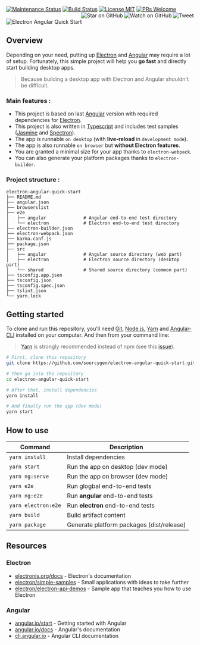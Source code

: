 <a href="https://gitHub.com/sourcygen/electron-angular-quick-start/graphs/commit-activity"><img src="https://img.shields.io/badge/maintained-yes-brightgreen.svg" alt="Maintenance Status"/></a>
    <a href="https://travis-ci.org/sourcygen/electron-angular-quick-start"><img src="https://travis-ci.org/sourcygen/electron-angular-quick-start.svg?branch=master" alt="Build Status"/></a>
    <a href="https://github.com/sourcygen/electron-angular-quick-start/blob/master/LICENSE"><img src="https://img.shields.io/badge/license-MIT-brightgreen.svg" alt="License MIT"></a>
    <a href="http://makeapullrequest.com"><img src="https://img.shields.io/badge/PRs-welcome-brightgreen.svg" alt="PRs Welcome"></a>
    <a href="https://twitter.com/share?text=Build%20cross%20platform%20desktop%20app%20with%20Electron%20and%20Angular%20%F0%9F%9A%80&url=https://github.com/sourcygen/electron-angular-quick-start"><img src="https://img.shields.io/twitter/url/https/github.com/sourcygen/electron-angular-quick-start.svg?style=social" alt="Tweet" align="right"></a>
    <a href="https://github.com/sourcygen/electron-angular-quick-start/watchers"><img src="https://img.shields.io/github/watchers/sourcygen/electron-angular-quick-start.svg?style=social" alt="Watch on GitHub" align="right"></a>
    <a href="https://github.com/sourcygen/electron-angular-quick-start/stargazers"><img src="https://img.shields.io/github/stars/sourcygen/electron-angular-quick-start.svg?style=social" alt="Star on GitHub" align="right"></a>


![Electron Angular Quick Start](https://repository-images.githubusercontent.com/256546297/5eb5eb80-8ad1-11ea-87e4-a93b57e7590d)

## Overview

Depending on your need, putting up [Electron](https://www.electronjs.org/ "Electron") and [Angular](https://angular.io/ "Angular") may require a lot of setup. Fortunately, this simple project will help you **go fast** and directly start building desktop apps.

> Because building a desktop app with Electron and Angular shouldn't be difficult.

### Main features :

- This project is based on last [Angular](https://angular.io/ "Angular") version with required dependencies for [Electron](https://www.electronjs.org/ "Electron").
- This project is also written in [Typescript](https://www.typescriptlang.org/) and includes test samples ([Jasmine](https://jasmine.github.io/) and [Spectron](https://www.electronjs.org/spectron)).
- The app is runnable `on desktop` (with **live-reload** in `development mode`).
- The app is also runnable `on browser` but **without Electron features**.
- You are granted a minimal size for your app thanks to `electron-webpack`.
- You can also generate your platform packages thanks to `electron-builder`.

### Project structure :

```
electron-angular-quick-start
├── README.md
├── angular.json
├── browserslist
├── e2e
│   ├── angular              # Angular end-to-end test directory
│   └── electron             # Electron end-to-end test directory
├── electron-builder.json
├── electron-webpack.json
├── karma.conf.js
├── package.json
├── src
│   ├── angular              # Angular source directory (web part)
│   ├── electron             # Electron source directory (desktop part)
│   └── shared               # Shared source directory (common part)
├── tsconfig.app.json
├── tsconfig.json
├── tsconfig.spec.json
├── tslint.json
└── yarn.lock
```

## Getting started

To clone and run this repository, you'll need [Git](https://git-scm.com), [Node.js](https://nodejs.org/en/download/), [Yarn](https://classic.yarnpkg.com/fr/docs/install) and [Angular-CLI](https://angular.io/cli) installed on your computer. And then from your command line:

> [Yarn](http://yarnpkg.com/) is strongly recommended instead of npm (see this [issue](https://github.com/electron-userland/electron-builder/issues/1147#issuecomment-276284477)).

```bash
# First, clone this repository
git clone https://github.com/sourcygen/electron-angular-quick-start.git

# Then go into the repository
cd electron-angular-quick-start

# After that, install dependencies
yarn install

# And finally run the app (dev mode)
yarn start
```

## How to use

| Command             | Description                               |
| ------------------- | ----------------------------------------- |
| `yarn install`      | Install dependencies                      |
| `yarn start`        | Run the app on desktop (dev mode)         |
| `yarn ng:serve`     | Run the app on browser (dev mode)         |
| `yarn e2e`          | Run glogbal end-to-end tests              |
| `yarn ng:e2e`       | Run **angular** end-to-end tests          |
| `yarn electron:e2e` | Run **electron** end-to-end tests         |
| `yarn build`        | Build artifact content                    |
| `yarn package`      | Generate platform packages (dist/release) |

## Resources

### Electron

- [electronjs.org/docs](https://electronjs.org/docs) - Electron's documentation
- [electron/simple-samples](https://github.com/electron/simple-samples) - Small applications with ideas to take further
- [electron/electron-api-demos](https://github.com/electron/electron-api-demos) - Sample app that teaches you how to use Electron

### Angular

- [angular.io/start](https://angular.io/start) - Getting started with Angular
- [angular.io/docs](https://angular.io/docs) - Angular's documentation
- [cli.angular.io](https://cli.angular.io/) - Angular CLI documentation
